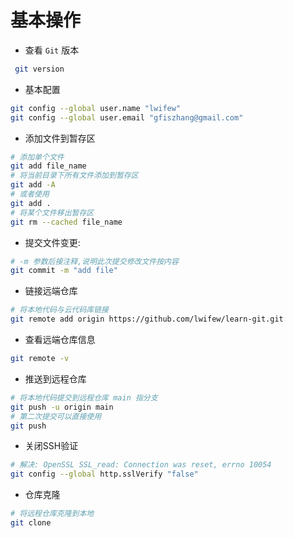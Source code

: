 # 基本操作

* 查看 `Git` 版本

```bash
 git version
```

* 基本配置

```bash
git config --global user.name "lwifew"
git config --global user.email "gfiszhang@gmail.com"
```

* 添加文件到暂存区

```bash
# 添加单个文件
git add file_name
# 将当前目录下所有文件添加到暂存区
git add -A
# 或者使用
git add .
# 将某个文件移出暂存区
git rm --cached file_name
```

* 提交文件变更:

```bash
# -m 参数后接注释,说明此次提交修改文件按内容
git commit -m "add file"
```

* 链接远端仓库

```bash
# 将本地代码与云代码库链接
git remote add origin https://github.com/lwifew/learn-git.git
```

* 查看远端仓库信息

```bash
git remote -v
```

* 推送到远程仓库

```bash
# 将本地代码提交到远程仓库 main 指分支
git push -u origin main
# 第二次提交可以直接使用
git push
```

* 关闭SSH验证

```bash
# 解决: OpenSSL SSL_read: Connection was reset, errno 10054
git config --global http.sslVerify "false"
```

* 仓库克隆

```bash
# 将远程仓库克隆到本地
git clone
```
